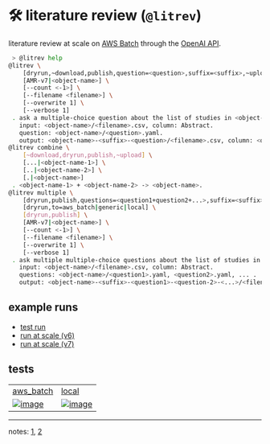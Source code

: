 
# 🛠️ literature review (`@litrev`)

literature review at scale on [AWS Batch](https://aws.amazon.com/batch/) through the [OpenAI API](../completion/).


```bash
 > @litrev help
@litrev \
	[dryrun,~download,publish,question=<question>,suffix=<suffix>,~upload] \
	[AMR-v7|<object-name>] \
	[--count <-1>] \
	[--filename <filename>] \
	[--overwrite 1] \
	[--verbose 1]
 . ask a multiple-choice question about the list of studies in <object-name>.
   input: <object-name>/<filename>.csv, column: Abstract.
   question: <object-name>/<question>.yaml.
   output: <object-name>-<suffix>-<question>/<filename>.csv, column: <question>.
@litrev combine \
	[~download,dryrun,publish,~upload] \
	[...|<object-name-1>] \
	[..|<object-name-2>] \
	[.|<object-name>]
 . <object-name-1> + <object-name-2> -> <object-name>.
@litrev multiple \
	[dryrun,publish,questions=<question1+question2+...>,suffix=<suffix>] \
	[dryrun,to=aws_batch|generic|local] \
	[dryrun,publish] \
	[AMR-v7|<object-name>] \
	[--count <-1>] \
	[--filename <filename>] \
	[--overwrite 1] \
	[--verbose 1]
 . ask multiple multiple-choice questions about the list of studies in <object-name>.
   input: <object-name>/<filename>.csv, column: Abstract.
   questions: <object-name>/<question1>.yaml, <question2>.yaml, ... .
   output: <object-name>-<suffix>-<question1>-<question-2>-<...>/<filename>.csv, columns: <question1>, <question2>, ... .
```

## example runs

- [test run](./docs/test.md)
- [run at scale (v6)](./docs/v6.md)
- [run at scale (v7)](./docs/v7.md)

## tests

|   |   |
| --- | --- |
| [aws_batch](https://github.com/kamangir/notebooks-and-scripts/tree/main/notebooks_and_scripts/workflow/runners/aws_batch.py) | [local](https://github.com/kamangir/notebooks-and-scripts/tree/main/notebooks_and_scripts/workflow/runners/local.py) |
| [![image](https://kamangir-public.s3.ca-central-1.amazonaws.com/AMR-v7-test-litrev-multiple-aws_batch-study-type-screening-result/workflow.gif?raw=true&random=hDZwuuw6iRMn38Pd)](https://kamangir-public.s3.ca-central-1.amazonaws.com/AMR-v7-test-litrev-multiple-aws_batch-study-type-screening-result/workflow.gif?raw=true&random=hDZwuuw6iRMn38Pd) | [![image](https://kamangir-public.s3.ca-central-1.amazonaws.com/AMR-v7-test-litrev-multiple-local-study-type-screening-result/workflow.gif?raw=true&random=bFbkghBZpp7LTNSq)](https://kamangir-public.s3.ca-central-1.amazonaws.com/AMR-v7-test-litrev-multiple-local-study-type-screening-result/workflow.gif?raw=true&random=bFbkghBZpp7LTNSq) |

---

notes: [1](https://arash-kamangir.medium.com/%EF%B8%8F-open-ai-experiments-146-6d3390da78c3), [2](https://arash-kamangir.medium.com/%EF%B8%8F-open-ai-experiments-145-dc241e47d9e1)
